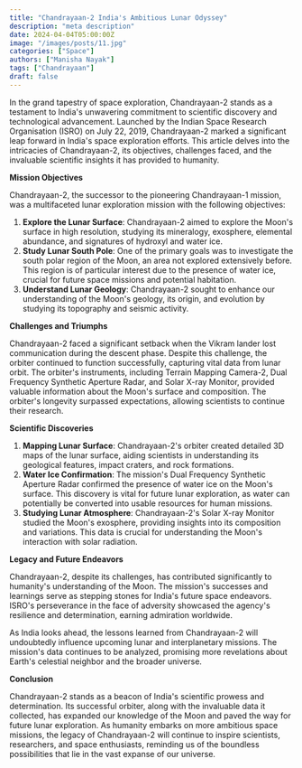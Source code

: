 ```yaml
---
title: "Chandrayaan-2 India's Ambitious Lunar Odyssey"
description: "meta description"
date: 2024-04-04T05:00:00Z
image: "/images/posts/11.jpg"
categories: ["Space"]
authors: ["Manisha Nayak"]
tags: ["Chandrayaan"]
draft: false
---
```


In the grand tapestry of space exploration, Chandrayaan-2 stands as a testament to India's unwavering commitment to scientific discovery and technological advancement. Launched by the Indian Space Research Organisation (ISRO) on July 22, 2019, Chandrayaan-2 marked a significant leap forward in India's space exploration efforts. This article delves into the intricacies of Chandrayaan-2, its objectives, challenges faced, and the invaluable scientific insights it has provided to humanity.

**Mission Objectives**

Chandrayaan-2, the successor to the pioneering Chandrayaan-1 mission, was a multifaceted lunar exploration mission with the following objectives:

1. **Explore the Lunar Surface**: Chandrayaan-2 aimed to explore the Moon's surface in high resolution, studying its mineralogy, exosphere, elemental abundance, and signatures of hydroxyl and water ice.
2. **Study Lunar South Pole**: One of the primary goals was to investigate the south polar region of the Moon, an area not explored extensively before. This region is of particular interest due to the presence of water ice, crucial for future space missions and potential habitation.
3. **Understand Lunar Geology**: Chandrayaan-2 sought to enhance our understanding of the Moon's geology, its origin, and evolution by studying its topography and seismic activity.

**Challenges and Triumphs**

Chandrayaan-2 faced a significant setback when the Vikram lander lost communication during the descent phase. Despite this challenge, the orbiter continued to function successfully, capturing vital data from lunar orbit. The orbiter's instruments, including Terrain Mapping Camera-2, Dual Frequency Synthetic Aperture Radar, and Solar X-ray Monitor, provided valuable information about the Moon's surface and composition. The orbiter's longevity surpassed expectations, allowing scientists to continue their research.

**Scientific Discoveries**

1. **Mapping Lunar Surface**: Chandrayaan-2's orbiter created detailed 3D maps of the lunar surface, aiding scientists in understanding its geological features, impact craters, and rock formations.
2. **Water Ice Confirmation**: The mission's Dual Frequency Synthetic Aperture Radar confirmed the presence of water ice on the Moon's surface. This discovery is vital for future lunar exploration, as water can potentially be converted into usable resources for human missions.
3. **Studying Lunar Atmosphere**: Chandrayaan-2's Solar X-ray Monitor studied the Moon's exosphere, providing insights into its composition and variations. This data is crucial for understanding the Moon's interaction with solar radiation.

**Legacy and Future Endeavors**

Chandrayaan-2, despite its challenges, has contributed significantly to humanity's understanding of the Moon. The mission's successes and learnings serve as stepping stones for India's future space endeavors. ISRO's perseverance in the face of adversity showcased the agency's resilience and determination, earning admiration worldwide.

As India looks ahead, the lessons learned from Chandrayaan-2 will undoubtedly influence upcoming lunar and interplanetary missions. The mission's data continues to be analyzed, promising more revelations about Earth's celestial neighbor and the broader universe.

**Conclusion**

Chandrayaan-2 stands as a beacon of India's scientific prowess and determination. Its successful orbiter, along with the invaluable data it collected, has expanded our knowledge of the Moon and paved the way for future lunar exploration. As humanity embarks on more ambitious space missions, the legacy of Chandrayaan-2 will continue to inspire scientists, researchers, and space enthusiasts, reminding us of the boundless possibilities that lie in the vast expanse of our universe.
